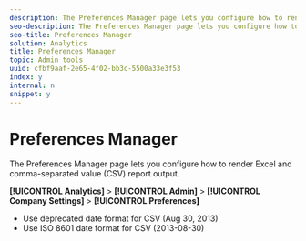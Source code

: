 ```yaml
---
description: The Preferences Manager page lets you configure how to render Excel and comma-separated value (CSV) report output.
seo-description: The Preferences Manager page lets you configure how to render Excel and comma-separated value (CSV) report output.
seo-title: Preferences Manager
solution: Analytics
title: Preferences Manager
topic: Admin tools
uuid: cfbf9aaf-2e65-4f02-bb3c-5500a33e3f53
index: y
internal: n
snippet: y
---
```


# Preferences Manager

The Preferences Manager page lets you configure how to render Excel and comma-separated value (CSV) report output.

 **[!UICONTROL Analytics]** > **[!UICONTROL Admin]** > **[!UICONTROL Company Settings]** > **[!UICONTROL Preferences]**

* Use deprecated date format for CSV (Aug 30, 2013) 
* Use ISO 8601 date format for CSV (2013-08-30)


